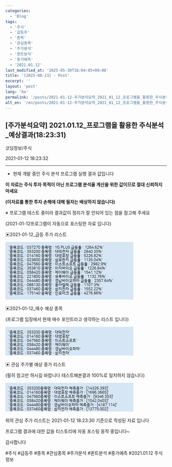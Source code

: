 ```yaml
---
categories:
  - 'Blog'
tags:
  - '주식'
  - '급등주'
  - '종목'
  - '관심종목'
  - '주가분석'
  - '퀸트분석'
  - '종가예측'
  - '2021.01.12'
last_modified_at: '2025-05-30T16:04:05+09:00'
title: '[2025-08-13] - Post'
excerpt: ''
layout: 'post'
lang: 'ko'
permalink: '/posts/2021-01-12-주가분석요약_2021_01_12_프로그램을_활용한_주식분석_예상결과_18_23_31/'
alt_en: '/en/posts/2021-01-12-주가분석요약_2021_01_12_프로그램을_활용한_주식분석_예상결과_18_23_31/'
---
```


## [주가분석요약] 2021.01.12_프로그램을 활용한 주식분석_예상결과(18:23:31)

코딩정보/주식

2021-01-12 18:23:32

* * *

* 현재 개발 중인 주식 분석 프로그램 실행 결과 값입니다

**이 자료는 주식 투자 목적이 아닌 프로그램 분석율 계산을 위한 값이므로 절대 신뢰하지 마세요**

**(이자료를 통한 투자 손해에 대해 필자는 배상하지 않습니다)**

※ 프로그램 테스트 중이라 결과값이 정리가 잘 안되어 있는 점을 참고해 주세요

(2021-01-12프로그램이 자동으로 포스팅한 자료 입니다)

▣2021-01-12_급등 주가 리스트

![](/assets/images/주가분석요약_2021_01_12_프로그램을_활용한_주식분석_예상결과_18_23_31/skyloket_list.png)

▣2021-01-12_매수 예상 종목

(프로그램 입장에서 현재 매수 포인트라고 생각하는 리스트 입니다)

![](/assets/images/주가분석요약_2021_01_12_프로그램을_활용한_주식분석_예상결과_18_23_31/buy_list.png)

▣ 관심 주가별 예상 종가 리스트

(필히 참고만 하시길 바랍니다 테스트해본결과 100%로 일치하지 않습니다)

![](/assets/images/주가분석요약_2021_01_12_프로그램을_활용한_주식분석_예상결과_18_23_31/stockclose_list.png)

위의 관심 주가 리스트는 2021-01-12 18:23:30 기준으로 작성된 자료 입니다

프로그램 결과에 대한 값을 티스토리에 자동 포스팅 동작 중입니다~

감사합니다

  

#주식 #급등주 #종목 #관심종목 #주가분석 #퀸트분석 #종가예측 #2021.01.12 주식정보

